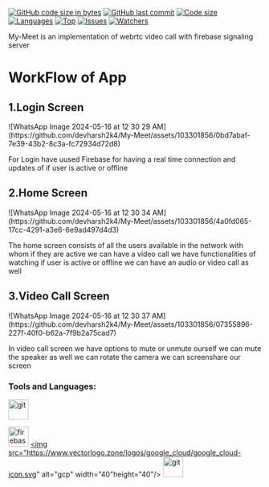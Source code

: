 [![GitHub code size in bytes](https://img.shields.io/github/languages/code-size/devharsh2k4/My-Meet?logo=github&style=for-the-badge)](https://github.com/devharsh2k4/) 
[![GitHub last commit](https://img.shields.io/github/last-commit/devharsk2k4/My-Meet?style=for-the-badge&logo=git)](https://github.comdevharsk2k4/My-Meet/) 
[![Code size](https://img.shields.io/github/languages/code-size/devharsk2k4/My-Meet?style=for-the-badge)](https://github.com/devharsk2k4/My-Meet)
[![Languages](https://img.shields.io/github/languages/count/devharsk2k4/My-Meet?style=for-the-badge)](https://github.com/devharsk2k4/My-Meet)
[![Top](https://img.shields.io/github/languages/top/devharsk2k4/My-Meet?style=for-the-badge&label=Top%20Languages)](https://github.com/devharsk2k4/My-Meet)
[![Issues](https://img.shields.io/github/issues/devharsk2k4/My-Meet?style=for-the-badge&label=Issues)](https://github.com/devharsk2k4/My-Meet)
[![Watchers](	https://img.shields.io/github/watchers/devharsk2k4/My-Meet?label=Watch&style=for-the-badge)](https://github.com/devharsk2k4/My-Meet/) 


My-Meet is an implementation of webrtc video call with firebase signaling server 

<h1>WorkFlow of App</h1>

<h2>1.Login Screen</h2>
![WhatsApp Image 2024-05-16 at 12 30 29 AM](https://github.com/devharsh2k4/My-Meet/assets/103301856/0bd7abaf-7e39-43b2-8c3a-fc72934d72d8)

For Login have uused Firebase for having a real time connection and updates of if user is active or offline

<h2>2.Home Screen</h2>
![WhatsApp Image 2024-05-16 at 12 30 34 AM](https://github.com/devharsh2k4/My-Meet/assets/103301856/4a0fd065-17cc-4291-a3e6-6e9ad497d4d3)

The home screen consists of all the users available in the network with whom if they are active we can have a video call
we have functionalities of watching if user is active or offline 
we can have an audio or video call as well


<h2>3.Video Call Screen</h2>
![WhatsApp Image 2024-05-16 at 12 30 37 AM](https://github.com/devharsh2k4/My-Meet/assets/103301856/07355896-227f-40f0-b62a-7f9b2a75cad7)

In video call screen 
we have options to mute or unmute ourself 
we can mute the speaker as well
we can rotate the camera
we can screenshare our screen



### Tools and Languages: 
<p align="left">    <img src="https://www.vectorlogo.zone/logos/kotlin/kotlin-icon.svg" alt="git" width="40" height="40"/> 

  <a href="https://firebase.google.com/" target="_blank"> <img src="https://www.vectorlogo.zone/logos/firebase/firebase-icon.svg" alt="firebase" width="40" height="40"/></a> <a href="https://cloud.google.com" target="_blank"> <img src="https://www.vectorlogo.zone/logos/google_cloud/google_cloud-icon.svg" alt="gcp" width="40"height="40"/> </a> <a href="https://git-scm.com/" target="_blank"> <img src="https://www.vectorlogo.zone/logos/git-scm/git-scm-icon.svg" alt="git" width="40" height="40"/> </a> 

